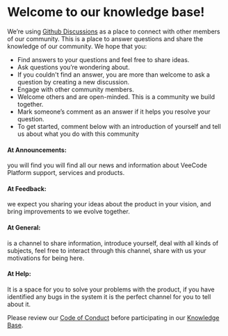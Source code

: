 # Welcome to our knowledge base!

We’re using [Github Discussions](https://github.com/vfipaas/safira-support/discussions) as a place to connect with other members of our community. This is a place to answer questions and share the knowledge of our community. We hope that you:

- Find answers to your questions and feel free to share ideas.
- Ask questions you’re wondering about.
- If you couldn't find an answer, you are more than welcome to ask a question by creating a new discussion.
-  Engage with other community members.
- Welcome others and are open-minded. This is a community we build together.
- Mark someone’s comment as an answer if it helps you resolve your question.
- To get started, comment below with an introduction of yourself and tell us about what you do with this community

#### At Announcements: 
you will find you will find all our news and information about VeeCode Platform support, services and products.
#### At Feedback: 
we expect you sharing your ideas about the product in your vision, and bring improvements to we evolve together.
#### At General:
is a channel to share information, introduce yourself, deal with all kinds of subjects, feel free to interact through this channel, share with us your motivations for being here.
#### At Help:
It is a space for you to solve your problems with the product, if you have identified any bugs in the system it is the perfect channel for you to tell about it.

Please review our [Code of Conduct](https://github.com/vfipaas/safira-support/discussions/5) before participating in our [Knowledge Base](https://github.com/vfipaas/safira-support/discussions).

